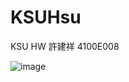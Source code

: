 # KSUHsu
KSU HW
許建祥 4100E008

    
![image](https://user-images.githubusercontent.com/90737395/134269735-7cb5ec76-e088-4a87-9fc3-a0b4176d7f90.png)
